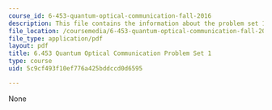```yaml
---
course_id: 6-453-quantum-optical-communication-fall-2016
description: This file contains the information about the problem set 1.
file_location: /coursemedia/6-453-quantum-optical-communication-fall-2016/5c9cf493f10ef776a425bddccd0d6595_MIT6_453F16_ps1.pdf
file_type: application/pdf
layout: pdf
title: 6.453 Quantum Optical Communication Problem Set 1
type: course
uid: 5c9cf493f10ef776a425bddccd0d6595

---
```

None